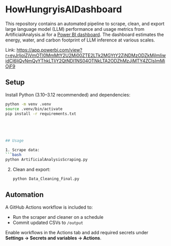 # HowHungryisAIDashboard

This repository contains an automated pipeline to scrape, clean, and export large language model (LLM) performance and usage metrics from ArtificialAnalysis.ai for a [Power BI dashboard]([url](https://app.powerbi.com/view?r=eyJrIjoiZjVmOTI0MmMtY2U2Mi00ZTE2LTk2MGYtY2ZjNDMzODZkMjlmIiwidCI6IjQyNmQyYThkLTljY2QtNDI1NS04OTNkLTA2ODZhMzJjMTY4ZCIsImMiOjF9)). The dashboard estimates the energy, water, and carbon footprint of LLM inference at various scales.

Link: https://app.powerbi.com/view?r=eyJrIjoiZjVmOTI0MmMtY2U2Mi00ZTE2LTk2MGYtY2ZjNDMzODZkMjlmIiwidCI6IjQyNmQyYThkLTljY2QtNDI1NS04OTNkLTA2ODZhMzJjMTY4ZCIsImMiOjF9


## Setup

Install Python (3.10–3.12 recommended) and dependencies:
   ```bash
   python -m venv .venv
   source .venv/bin/activate   
   pip install -r requirements.txt
   




## Usage

1. Scrape data:
   ```bash
   python ArtificialAnalysisScraping.py
   ```

2. Clean and export:
   ```bash
   python Data_Cleaning_Final.py
   ```




## Automation

A GitHub Actions workflow is included to:
- Run the scraper and cleaner on a schedule
- Commit updated CSVs to `/output`

Enable workflows in the Actions tab and add required secrets under **Settings → Secrets and variables → Actions**.



